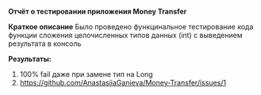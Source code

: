 **Отчёт о тестировании приложения Money Transfer**

**Краткое описание**
Было проведено функцинальное тестирование кода функции сложения целочисленных типов данных (int) с выведением результата в консоль

**Результаты:**

1. 100% fail даже при замене тип на Long
2. https://github.com/AnastasiiaGanieva/Money-Transfer/issues/1
